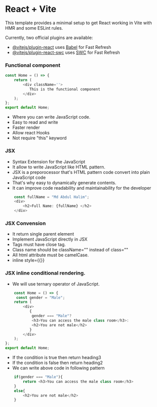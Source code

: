 # React + Vite

This template provides a minimal setup to get React working in Vite with HMR and some ESLint rules.

Currently, two official plugins are available:

- [@vitejs/plugin-react](https://github.com/vitejs/vite-plugin-react/blob/main/packages/plugin-react/README.md) uses [Babel](https://babeljs.io/) for Fast Refresh
- [@vitejs/plugin-react-swc](https://github.com/vitejs/vite-plugin-react-swc) uses [SWC](https://swc.rs/) for Fast Refresh

### Functional component 
```JavaScript
const Home = () => {
    return (
        <div className=''>
           This is the functional component
        </div>
    );
};
export default Home;
```
- Where you can write JavaScript code.
- Easy to read and write
- Faster render 
- Allow react Hooks
- Not require "this" keyword

### JSX 
- Syntax Extension for the JavaScript
- It allow to write JavaScript like HTML pattern.
- JSX is a preporocessor that's HTML pattern code convert into plain JavaScript code
- That's why easy to dynamically generate contents.
- It can improve code readability and maintainability for the developer
```JavaScript
    const fullName = "Md Abdul Halim";
    <div>
        <h2>Full Name: {fullName} </h2>
    </div>
```

### JSX Convension
- It return single parent element
- Implement JavaScript directly in JSX
- Tags must have close tag.
- Class name should be className="" instead of class=""
- All html attribute must be camelCase.
- inline style={{}}

### JSX inline conditional rendering.
- We will use ternary operator of JavaScript.
```JavaScript
    const Home = () => {
     const gender = "Male";
    return (
        <div>
           {
            gender === "Male"? 
            <h3>You can access the male class room</h3>:
            <h2>You are not male</h2>
           }
        </div>
    );
};
export default Home;
```
- If the condition is true then return heading3
- If the condition is false then return heading2
- We can write above code in following pattern
```JavaScript
    if(gender === "Male"){
        return <h3>You can access the male class room</h3>
    }
    else{
        <h2>You are not male</h2>
    }
```